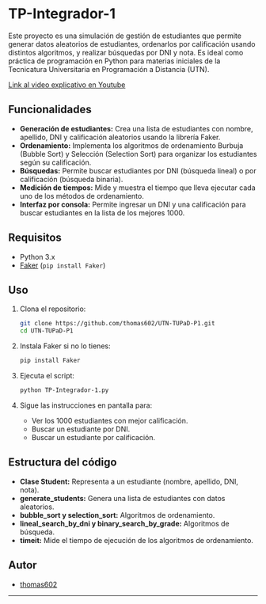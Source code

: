 # TP-Integrador-1

Este proyecto es una simulación de gestión de estudiantes que permite generar datos aleatorios de estudiantes, ordenarlos por calificación usando distintos algoritmos, y realizar búsquedas por DNI y nota. Es ideal como práctica de programación en Python para materias iniciales de la Tecnicatura Universitaria en Programación a Distancia (UTN).

[Link al video explicativo en Youtube](https://youtu.be/hyO6WD7E_ps?si=182Z1ymdOzMp5BPa)

## Funcionalidades

- **Generación de estudiantes:** Crea una lista de estudiantes con nombre, apellido, DNI y calificación aleatorios usando la librería Faker.
- **Ordenamiento:** Implementa los algoritmos de ordenamiento Burbuja (Bubble Sort) y Selección (Selection Sort) para organizar los estudiantes según su calificación.
- **Búsquedas:** Permite buscar estudiantes por DNI (búsqueda lineal) o por calificación (búsqueda binaria).
- **Medición de tiempos:** Mide y muestra el tiempo que lleva ejecutar cada uno de los métodos de ordenamiento.
- **Interfaz por consola:** Permite ingresar un DNI y una calificación para buscar estudiantes en la lista de los mejores 1000.

## Requisitos

- Python 3.x
- [Faker](https://faker.readthedocs.io/) (`pip install Faker`)

## Uso

1. Clona el repositorio:
   ```bash
   git clone https://github.com/thomas602/UTN-TUPaD-P1.git
   cd UTN-TUPaD-P1
   ```

2. Instala Faker si no lo tienes:
   ```bash
   pip install Faker
   ```

3. Ejecuta el script:
   ```bash
   python TP-Integrador-1.py
   ```

4. Sigue las instrucciones en pantalla para:
   - Ver los 1000 estudiantes con mejor calificación.
   - Buscar un estudiante por DNI.
   - Buscar un estudiante por calificación.

## Estructura del código

- **Clase Student:** Representa a un estudiante (nombre, apellido, DNI, nota).
- **generate_students:** Genera una lista de estudiantes con datos aleatorios.
- **bubble_sort y selection_sort:** Algoritmos de ordenamiento.
- **lineal_search_by_dni y binary_search_by_grade:** Algoritmos de búsqueda.
- **timeit:** Mide el tiempo de ejecución de los algoritmos de ordenamiento.

## Autor

- [thomas602](https://github.com/thomas602)

---
